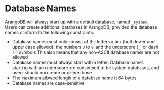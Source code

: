 <a name="database_names"></a>
# Database Names

ArangoDB will always start up with a default database, named `_system`.
Users can create additional databases in ArangoDB, provided the database
names conform to the following constraints:

- Database names must only consist of the letters `a` to `z` (both lower and
  upper case allowed), the numbers `0` to `9`, and the underscore (`_`) or 
  dash (`-`) symbols
  This also means that any non-ASCII database names are not allowed
- Database names must always start with a letter. Database names starting 
  with an underscore are considered to be system databases, and users should 
  not create or delete those
- The maximum allowed length of a database name is 64 bytes
- Database names are case-sensitive

